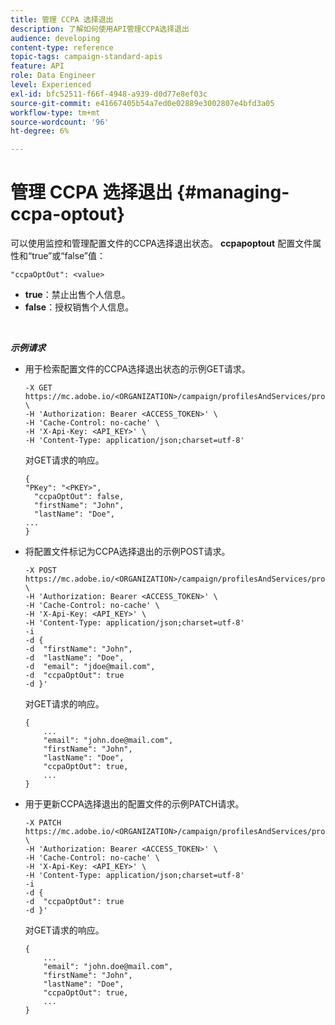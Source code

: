 ```yaml
---
title: 管理 CCPA 选择退出
description: 了解如何使用API管理CCPA选择退出
audience: developing
content-type: reference
topic-tags: campaign-standard-apis
feature: API
role: Data Engineer
level: Experienced
exl-id: bfc52511-f66f-4948-a939-d0d77e8ef03c
source-git-commit: e41667405b54a7ed0e02889e3002807e4bfd3a05
workflow-type: tm+mt
source-wordcount: '96'
ht-degree: 6%

---
```


# 管理 CCPA 选择退出 {#managing-ccpa-optout}

可以使用监控和管理配置文件的CCPA选择退出状态。 **ccpapoptout** 配置文件属性和“true”或“false”值：

`"ccpaOptOut": <value>`

* **true**：禁止出售个人信息。
* **false**：授权销售个人信息。

<!--The “CCPA Opt-Out” attribute is only available starting 19.4. For 19.3 environments, you need to extend the Profiles resource and add a boolean field. This field will be added to the API with the chosen label. We suggest you use “Opt-Out for CCPA”.
>
>For more on this, refer to the [Managing Privacy requests documentation](../../start/using/privacy-requests.md#sale-of-personal-information-ccpa).-->

<br/>

***示例请求***

* 用于检索配置文件的CCPA选择退出状态的示例GET请求。

  ```
  -X GET https://mc.adobe.io/<ORGANIZATION>/campaign/profilesAndServices/profile/<PKEY> \
  -H 'Authorization: Bearer <ACCESS_TOKEN>' \
  -H 'Cache-Control: no-cache' \
  -H 'X-Api-Key: <API_KEY>' \
  -H 'Content-Type: application/json;charset=utf-8'
  ```

  对GET请求的响应。

  ```
  {
  "PKey": "<PKEY>",
    "ccpaOptOut": false,
    "firstName": "John",
    "lastName": "Doe",
  ...
  }
  ```

* 将配置文件标记为CCPA选择退出的示例POST请求。

  ```
  -X POST https://mc.adobe.io/<ORGANIZATION>/campaign/profilesAndServices/profile/ \
  -H 'Authorization: Bearer <ACCESS_TOKEN>' \
  -H 'Cache-Control: no-cache' \
  -H 'X-Api-Key: <API_KEY>' \
  -H 'Content-Type: application/json;charset=utf-8'
  -i
  -d {
  -d  "firstName": "John",
  -d  "lastName": "Doe",
  -d  "email": "jdoe@mail.com",
  -d  "ccpaOptOut": true
  -d }'
  ```

  对GET请求的响应。

  ```
  {
      ...
      "email": "john.doe@mail.com",
      "firstName": "John",
      "lastName": "Doe",
      "ccpaOptOut": true,
      ...
  }
  ```

* 用于更新CCPA选择退出的配置文件的示例PATCH请求。

  ```
  -X PATCH https://mc.adobe.io/<ORGANIZATION>/campaign/profilesAndServices/profile/<PKEY> \
  -H 'Authorization: Bearer <ACCESS_TOKEN>' \
  -H 'Cache-Control: no-cache' \
  -H 'X-Api-Key: <API_KEY>' \
  -H 'Content-Type: application/json;charset=utf-8'
  -i
  -d {
  -d  "ccpaOptOut": true
  -d }'
  ```

  对GET请求的响应。

  ```
  {
      ...
      "email": "john.doe@mail.com",
      "firstName": "John",
      "lastName": "Doe",
      "ccpaOptOut": true,
      ...
  }
  ```
